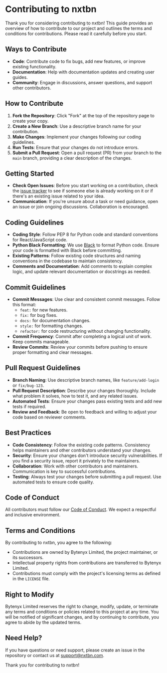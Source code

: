 # Contributing to nxtbn

Thank you for considering contributing to nxtbn! This guide provides an overview of how to contribute to our project and outlines the terms and conditions for contributions. Please read it carefully before you start.

## Ways to Contribute
- **Code**: Contribute code to fix bugs, add new features, or improve existing functionality.
- **Documentation**: Help with documentation updates and creating user guides.
- **Community**: Engage in discussions, answer questions, and support other contributors.

## How to Contribute
1. **Fork the Repository**: Click "Fork" at the top of the repository page to create your copy.
2. **Create a New Branch**: Use a descriptive branch name for your contribution.
3. **Make Changes**: Implement your changes following our coding guidelines.
4. **Run Tests**: Ensure that your changes do not introduce errors.
5. **Submit a Pull Request**: Open a pull request (PR) from your branch to the `main` branch, providing a clear description of the changes.

## Getting Started
- **Check Open Issues**: Before you start working on a contribution, check the [issue tracker](https://github.com/nxtbn-com/nxtbn/issues) to see if someone else is already working on it or if there's an existing issue related to your idea.
- **Communication**: If you're unsure about a task or need guidance, open an issue or join ongoing discussions. Collaboration is encouraged.

## Coding Guidelines
- **Coding Style**: Follow PEP 8 for Python code and standard conventions for React/JavaScript code.
- **Python Black Formatting**: We use [Black](https://github.com/psf/black) to format Python code. Ensure your code is formatted with Black before committing.
- **Existing Patterns**: Follow existing code structures and naming conventions in the codebase to maintain consistency.
- **Comments and Documentation**: Add comments to explain complex logic, and update relevant documentation or docstrings as needed.

## Commit Guidelines
- **Commit Messages**: Use clear and consistent commit messages. Follow this format:
  - `feat:` for new features.
  - `fix:` for bug fixes.
  - `docs:` for documentation changes.
  - `style:` for formatting changes.
  - `refactor:` for code restructuring without changing functionality.
- **Commit Frequency**: Commit after completing a logical unit of work. Keep commits manageable.
- **Review Commits**: Review your commits before pushing to ensure proper formatting and clear messages.

## Pull Request Guidelines
- **Branch Naming**: Use descriptive branch names, like `feature/add-login` or `fix/bug-123`.
- **Pull Request Description**: Describe your changes thoroughly. Include what problem it solves, how to test it, and any related issues.
- **Automated Tests**: Ensure your changes pass existing tests and add new tests if required.
- **Review and Feedback**: Be open to feedback and willing to adjust your code based on reviewer comments.

## Best Practices
- **Code Consistency**: Follow the existing code patterns. Consistency helps maintainers and other contributors understand your changes.
- **Security**: Ensure your changes don't introduce security vulnerabilities. If you find a security issue, report it privately to the maintainers.
- **Collaboration**: Work with other contributors and maintainers. Communication is key to successful contributions.
- **Testing**: Always test your changes before submitting a pull request. Use automated tests to ensure code quality.



## Code of Conduct
All contributors must follow our [Code of Conduct](.github/CODE_OF_CONDUCT.md). We expect a respectful and inclusive environment.

## Terms and Conditions
By contributing to nxtbn, you agree to the following:
- Contributions are owned by Bytenyx Limited, the project maintainer, or its successors.
- Intellectual property rights from contributions are transferred to Bytenyx Limited.
- Contributions must comply with the project's licensing terms as defined in the `LICENSE` file.

## Right to Modify
Bytenyx Limited reserves the right to change, modify, update, or terminate any terms and conditions or policies related to this project at any time. You will be notified of significant changes, and by continuing to contribute, you agree to abide by the updated terms.

## Need Help?
If you have questions or need support, please create an issue in the repository or contact us at [support@nxtbn.com](mailto:support@nxtbn.com).

Thank you for contributing to nxtbn!
